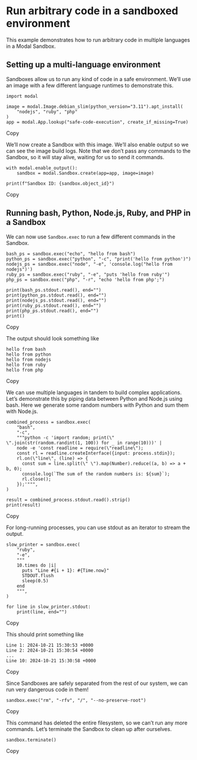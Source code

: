 # Run arbitrary code in a sandboxed environment

This example demonstrates how to run arbitrary code in multiple languages in a
Modal Sandbox.

## Setting up a multi-language environment

Sandboxes allow us to run any kind of code in a safe environment. We’ll use an
image with a few different language runtimes to demonstrate this.

    
    
    import modal
    
    image = modal.Image.debian_slim(python_version="3.11").apt_install(
        "nodejs", "ruby", "php"
    )
    app = modal.App.lookup("safe-code-execution", create_if_missing=True)

Copy

We’ll now create a Sandbox with this image. We’ll also enable output so we can
see the image build logs. Note that we don’t pass any commands to the Sandbox,
so it will stay alive, waiting for us to send it commands.

    
    
    with modal.enable_output():
        sandbox = modal.Sandbox.create(app=app, image=image)
    
    print(f"Sandbox ID: {sandbox.object_id}")

Copy

## Running bash, Python, Node.js, Ruby, and PHP in a Sandbox

We can now use `Sandbox.exec` to run a few different commands in the Sandbox.

    
    
    bash_ps = sandbox.exec("echo", "hello from bash")
    python_ps = sandbox.exec("python", "-c", "print('hello from python')")
    nodejs_ps = sandbox.exec("node", "-e", 'console.log("hello from nodejs")')
    ruby_ps = sandbox.exec("ruby", "-e", "puts 'hello from ruby'")
    php_ps = sandbox.exec("php", "-r", "echo 'hello from php';")
    
    print(bash_ps.stdout.read(), end="")
    print(python_ps.stdout.read(), end="")
    print(nodejs_ps.stdout.read(), end="")
    print(ruby_ps.stdout.read(), end="")
    print(php_ps.stdout.read(), end="")
    print()

Copy

The output should look something like

    
    
    hello from bash
    hello from python
    hello from nodejs
    hello from ruby
    hello from php

Copy

We can use multiple languages in tandem to build complex applications. Let’s
demonstrate this by piping data between Python and Node.js using bash. Here we
generate some random numbers with Python and sum them with Node.js.

    
    
    combined_process = sandbox.exec(
        "bash",
        "-c",
        """python -c 'import random; print(\" \".join(str(random.randint(1, 100)) for _ in range(10)))' |
        node -e 'const readline = require(\"readline\");
        const rl = readline.createInterface({input: process.stdin});
        rl.on(\"line\", (line) => {
          const sum = line.split(\" \").map(Number).reduce((a, b) => a + b, 0);
          console.log(`The sum of the random numbers is: ${sum}`);
          rl.close();
        });'""",
    )
    
    result = combined_process.stdout.read().strip()
    print(result)

Copy

For long-running processes, you can use stdout as an iterator to stream the
output.

    
    
    slow_printer = sandbox.exec(
        "ruby",
        "-e",
        """
        10.times do |i|
          puts "Line #{i + 1}: #{Time.now}"
          STDOUT.flush
          sleep(0.5)
        end
        """,
    )
    
    for line in slow_printer.stdout:
        print(line, end="")

Copy

This should print something like

    
    
    Line 1: 2024-10-21 15:30:53 +0000
    Line 2: 2024-10-21 15:30:54 +0000
    ...
    Line 10: 2024-10-21 15:30:58 +0000

Copy

Since Sandboxes are safely separated from the rest of our system, we can run
very dangerous code in them!

    
    
    sandbox.exec("rm", "-rfv", "/", "--no-preserve-root")

Copy

This command has deleted the entire filesystem, so we can’t run any more
commands. Let’s terminate the Sandbox to clean up after ourselves.

    
    
    sandbox.terminate()

Copy


